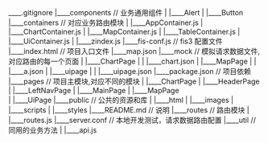    ____.gitignore
  |____components                     // 业务通用组件
  | |____Alert
  | |____Button
  |____containers                     // 对应业务路由模块
  | |____AppContainer.js
  | |____ChartContainer.js
  | |____MapContainer.js
  | |____TableContainer.js
  | |____UiContainer.js
  | |____zindex.js
  |____fis-conf.js                   // fis3 配置文件
  |____index.html                    // 项目入口文件
  |____map.json
  |____mock                          // 模拟请求数据文件,对应路由的每一个页面
  | |____ChartPage
  | | |____chart.json
  | |____MapPage
  | | |____a.json
  | |____uipage
  | | |____uipage.json
  |____package.json                 // 项目依赖
  |____pages                        // 项目主模块,对应不同的模块
  | |____ChartPage
  | |____HeaderPage
  | |____LeftNavPage
  | |____MainPage
  | |____MapPage  
  | |____UiPage
  |____public                      // 公共的资源和库
  | |____html
  | |____images
  | |____scripts
  | |____styles
  |____README.md                  // 说明
  |____routes                     // 路由模块
  | |____routes.js
  |____server.conf                // 本地开发测试，请求数据路由配置
  |____util                       // 同用的业务方法
  | |____api.js

